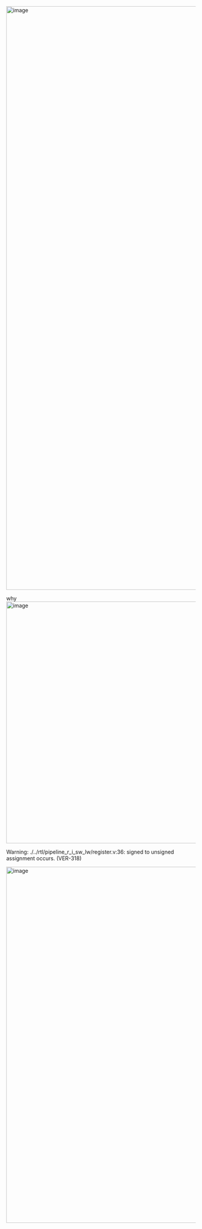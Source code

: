<img width="1547" alt="image" src="https://github.com/user-attachments/assets/b97309eb-fca9-4d19-b51d-907c2b5946ec">

why 
<img width="641" alt="image" src="https://github.com/user-attachments/assets/12b2d40d-6d08-4170-98a6-1306647715ee">

Warning:  ./../rtl/pipeline_r_i_sw_lw/register.v:36: signed to unsigned assignment occurs. (VER-318)

<img width="944" alt="image" src="https://github.com/user-attachments/assets/c500f5f8-500c-4fc7-b06f-5b4eb53b8c09">


